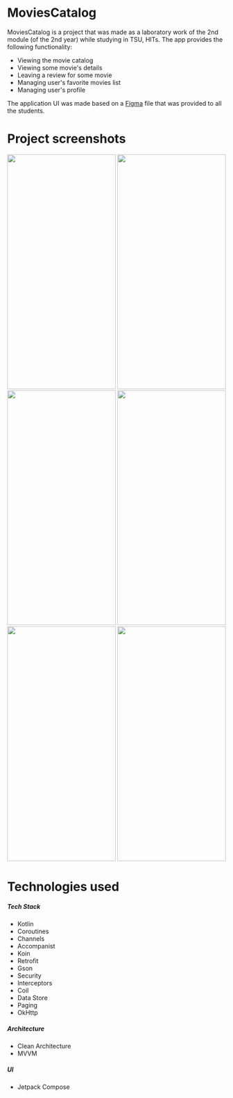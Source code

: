 # MoviesCatalog

MoviesCatalog is a project that was made as a laboratory work of the 2nd module (of the 2nd year) while studying in TSU, HITs.
The app provides the following functionality:
+ Viewing the movie catalog
+ Viewing some movie's details
+ Leaving a review for some movie
+ Managing user's favorite movies list
+ Managing user's profile

The application UI was made based on a [Figma](https://www.figma.com/file/YItWDHRSilOE6pjngqrLB7/MovieCatalog--2023?type=design&node-id=0-1&mode=design&t=teJNzPL3WlWsgIxC-0) file that was provided to all the students.

# Project screenshots

<p>
    <img src="https://github.com/Lvntt/MoviesCatalog/assets/53006125/b622a04a-4022-4141-b69c-b205fbebe581" width="250" height="540">
    <img src="https://github.com/Lvntt/MoviesCatalog/assets/53006125/fc6a827d-7ad7-4eda-9043-91fc4725b523" width="250" height="540">
    <img src="https://github.com/Lvntt/MoviesCatalog/assets/53006125/5e41a894-ad45-4f73-bbdc-633f03041a3c" width="250" height="540">
    <img src="https://github.com/Lvntt/MoviesCatalog/assets/53006125/c182afdb-afad-4c95-b14f-e1014a07c0fa" width="250" height="540">
    <img src="https://github.com/Lvntt/MoviesCatalog/assets/53006125/91f95e14-468a-44df-b5d3-f66826b70cbd" width="250" height="540">
    <img src="https://github.com/Lvntt/MoviesCatalog/assets/53006125/103adef3-6f4c-490c-b101-3249f53b6ff0" width="250" height="540">
</p>

# Technologies used

##### Tech Stack
+ Kotlin
+ Coroutines
+ Channels
+ Accompanist
+ Koin
+ Retrofit
+ Gson
+ Security
+ Interceptors
+ Coil
+ Data Store
+ Paging
+ OkHttp

##### Architecture
+ Clean Architecture
+ MVVM

##### UI
+ Jetpack Compose
